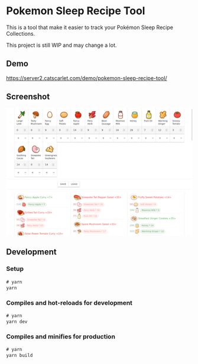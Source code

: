 # Pokemon Sleep Recipe Tool

This is a tool that make it easier to track your Pokémon Sleep Recipe Collections.

This project is still WIP and may change a lot.

## Demo

<https://server2.catscarlet.com/demo/pokemon-sleep-recipe-tool/>

## Screenshot

![Screenshot](Screenshot.png)

## Development

### Setup

```
# yarn
yarn
```

### Compiles and hot-reloads for development

```
# yarn
yarn dev
```

### Compiles and minifies for production

```
# yarn
yarn build
```
